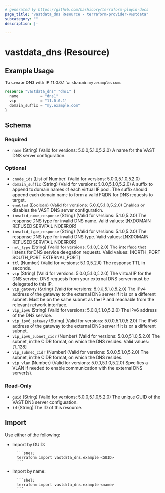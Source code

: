 ```yaml
---
# generated by https://github.com/hashicorp/terraform-plugin-docs
page_title: "vastdata_dns Resource - terraform-provider-vastdata"
subcategory: ""
description: |-
  
---
```


# vastdata_dns (Resource)



## Example Usage

To create DNS with IP 11.0.0.1 for domain `my.example.com`:

```terraform
resource "vastdata_dns" "dns1" {
  name          = "dns1"
  vip           = "11.0.0.1"
  domain_suffix = "my.example.com"
}
```

<!-- schema generated by tfplugindocs -->
## Schema

### Required

- `name` (String) (Valid for versions: 5.0.0,5.1.0,5.2.0) A name for the VAST DNS server configuration.

### Optional

- `cnode_ids` (List of Number) (Valid for versions: 5.0.0,5.1.0,5.2.0)
- `domain_suffix` (String) (Valid for versions: 5.0.0,5.1.0,5.2.0) A suffix to append to domain names of each virtual IP pool. The suffix should append each domain name to form a valid FQDN for DNS requests to target.
- `enabled` (Boolean) (Valid for versions: 5.0.0,5.1.0,5.2.0) Enables or disables the VAST DNS server configuration.
- `invalid_name_response` (String) (Valid for versions: 5.1.0,5.2.0) The response DNS type for invalid DNS name. Valid values: [NXDOMAIN REFUSED SERVFAIL NOERROR]
- `invalid_type_response` (String) (Valid for versions: 5.1.0,5.2.0) The response DNS type for invalid DNS type. Valid values: [NXDOMAIN REFUSED SERVFAIL NOERROR]
- `net_type` (String) (Valid for versions: 5.1.0,5.2.0) The interface that listens for DNS service delegation requests. Valid values: [NORTH_PORT SOUTH_PORT EXTERNAL_PORT]
- `ttl` (Number) (Valid for versions: 5.1.0,5.2.0) The response TTL in seconds.
- `vip` (String) (Valid for versions: 5.0.0,5.1.0,5.2.0) The virtual IP for the DNS service. DNS requests from your external DNS server must be delegated to this IP.
- `vip_gateway` (String) (Valid for versions: 5.0.0,5.1.0,5.2.0) The IPv4 address of the gateway to the external DNS server if it is on a different subnet. Must be on the same subnet as the IP and reachable from the relevant network interface.
- `vip_ipv6` (String) (Valid for versions: 5.0.0,5.1.0,5.2.0) The IPv6 address of the DNS service.
- `vip_ipv6_gateway` (String) (Valid for versions: 5.0.0,5.1.0,5.2.0) The IPv6 address of the gateway to the external DNS server if it is on a different subnet.
- `vip_ipv6_subnet_cidr` (Number) (Valid for versions: 5.0.0,5.1.0,5.2.0) The subnet, in the CIDR format, on which the DNS resides. Valid values: [1..128]
- `vip_subnet_cidr` (Number) (Valid for versions: 5.0.0,5.1.0,5.2.0) The subnet, in the CIDR format, on which the DNS resides.
- `vip_vlan` (Number) (Valid for versions: 5.0.0,5.1.0,5.2.0) Specifies a VLAN if needed to enable communication with the external DNS server(s).

### Read-Only

- `guid` (String) (Valid for versions: 5.0.0,5.1.0,5.2.0) The unique GUID of the VAST DNS server configuration.
- `id` (String) The ID of this resource.

## Import

Use either of the following:
- Import by GUID:

        ```shell
        terraform import vastdata_dns.example <GUID>
        ```
- Import by name:

        ```shell
        terraform import vastdata_dns.example <name>
        ```
